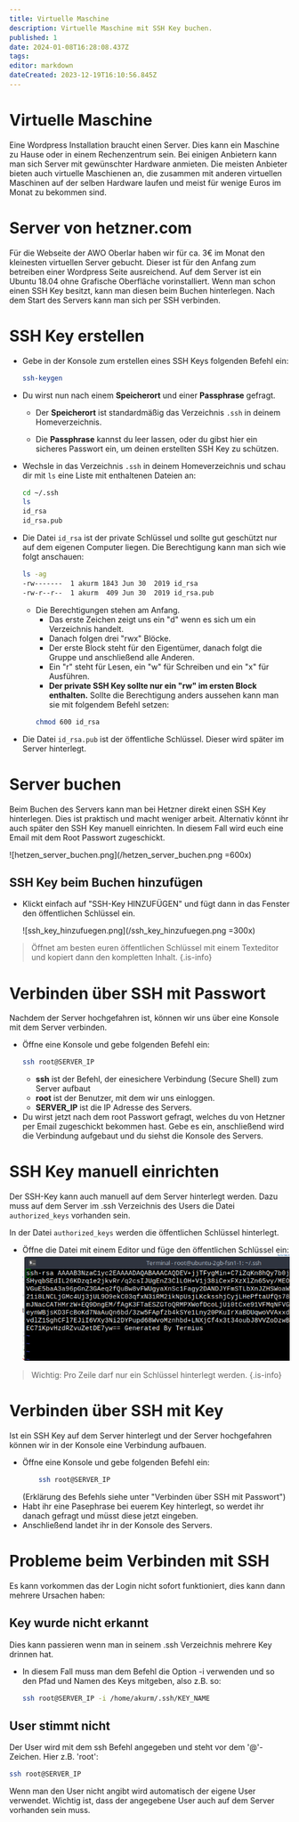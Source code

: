 ```yaml
---
title: Virtuelle Maschine
description: Virtuelle Maschine mit SSH Key buchen.
published: 1
date: 2024-01-08T16:28:08.437Z
tags: 
editor: markdown
dateCreated: 2023-12-19T16:10:56.845Z
---
```


# Virtuelle Maschine
Eine Wordpress Installation braucht einen Server. Dies kann ein Maschine zu Hause oder in einem Rechenzentrum sein. Bei einigen Anbietern kann man sich Server mit gewünschter Hardware anmieten. Die meisten Anbieter bieten auch virtuelle Maschienen an, die zusammen mit anderen virtuellen Maschinen auf der selben Hardware laufen und meist für wenige Euros im Monat zu bekommen sind.

# Server von hetzner.com
Für die Webseite der AWO Oberlar haben wir für ca. 3€ im Monat den kleinesten virtuellen Server gebucht. Dieser ist für den Anfang zum betreiben einer Wordpress Seite ausreichend.
Auf dem Server ist ein Ubuntu 18.04 ohne Grafische Oberfläche vorinstalliert.
Wenn man schon einen SSH Key besitzt, kann man diesen beim Buchen hinterlegen. Nach dem Start des Servers kann man sich per SSH verbinden.


# SSH Key erstellen
- Gebe in der Konsole zum erstellen eines SSH Keys folgenden Befehl ein:
	```bash
	ssh-keygen
	```
- Du wirst nun nach einem **Speicherort** und einer **Passphrase** gefragt.
	- Der **Speicherort** ist standardmäßig das Verzeichnis `.ssh` in deinem Homeverzeichnis.

	- Die **Passphrase** kannst du leer lassen, oder du gibst hier ein sicheres Passwort ein, um deinen erstellten SSH Key zu schützen.

- Wechsle in das Verzeichnis `.ssh` in deinem Homeverzeichnis und schau dir mit `ls` eine Liste mit enthaltenen Dateien an:
	```bash
	cd ~/.ssh
	ls
	id_rsa
	id_rsa.pub
	```
- Die Datei `id_rsa` ist der private Schlüssel und sollte gut geschützt nur auf dem eigenen Computer liegen. 
Die Berechtigung kann man sich wie folgt anschauen:
	```bash
	ls -ag
	-rw-------  1 akurm 1843 Jun 30  2019 id_rsa
	-rw-r--r--  1 akurm  409 Jun 30  2019 id_rsa.pub
	```
  - Die Berechtigungen stehen am Anfang.  
      * Das erste Zeichen zeigt uns ein "d" wenn es sich um ein Verzeichnis handelt.
      * Danach folgen drei "rwx" Blöcke.
      * Der erste Block steht für den Eigentümer, danach folgt die Gruppe und anschließend alle Anderen.
      * Ein "r" steht für Lesen, ein "w" für Schreiben und ein "x" für Ausführen.
      * **Der private SSH Key sollte nur ein "rw" im ersten Block enthalten.**
      Sollte die Berechtigung anders aussehen kann man sie mit folgendem Befehl setzen: 
      ```bash
      chmod 600 id_rsa
      ```
- Die Datei `id_rsa.pub` ist der öffentliche Schlüssel. Dieser wird später im Server hinterlegt.

# Server buchen
Beim Buchen des Servers kann man bei Hetzner direkt einen SSH Key hinterlegen. Dies ist praktisch und macht weniger arbeit. 
Alternativ könnt ihr auch später den SSH Key manuell einrichten. In diesem Fall wird euch eine Email mit dem Root Passwort zugeschickt.


![hetzen_server_buchen.png](/hetzen_server_buchen.png =600x)


## SSH Key beim Buchen hinzufügen
- Klickt einfach auf "SSH-Key HINZUFÜGEN" und fügt dann in das Fenster den öffentlichen Schlüssel ein.

	![ssh_key_hinzufuegen.png](/ssh_key_hinzufuegen.png =300x)


 > Öffnet am besten euren öffentlichen Schlüssel mit einem Texteditor und kopiert dann den kompletten Inhalt. 
 {.is-info}


# Verbinden über SSH mit Passwort
Nachdem der Server hochgefahren ist, können wir uns über eine Konsole mit dem Server verbinden.
- Öffne eine Konsole und gebe folgenden Befehl ein:
	```bash
	ssh root@SERVER_IP
	```
  - **ssh** ist der Befehl, der einesichere Verbindung (Secure Shell) zum Server aufbaut
  - **root** ist der Benutzer, mit dem wir uns einloggen.
  - **SERVER_IP** ist die IP Adresse des Servers.
- Du wirst jetzt nach dem root Passwort gefragt, welches du von Hetzner per Email zugeschickt bekommen hast. Gebe es ein, anschließend wird die Verbindung aufgebaut und du siehst die Konsole des Servers.
  
# SSH Key manuell einrichten
Der SSH-Key kann auch manuell auf dem Server hinterlegt werden.
Dazu muss auf dem Server im .ssh Verzeichnis des Users die Datei `authorized_keys` vorhanden sein.

In der Datei `authorized_keys` werden die öffentlichen Schlüssel hinterlegt.
- Öffne die Datei mit einem Editor und füge den öffentlichen Schlüssel ein:
![authorized_keys.png](/authorized_keys.png)
> Wichtig: Pro Zeile darf nur ein Schlüssel hinterlegt werden.
{.is-info}

# Verbinden über SSH mit Key
Ist ein SSH Key auf dem Server hinterlegt und der Server hochgefahren können wir in der Konsole eine Verbindung aufbauen.
- Öffne eine Konsole und gebe folgenden Befehl ein:
	```bash
		ssh root@SERVER_IP
	```
  (Erklärung des Befehls siehe unter "Verbinden über SSH mit Passwort")
- Habt ihr eine Pasephrase bei euerem Key hinterlegt, so werdet ihr danach gefragt und müsst diese jetzt eingeben.
- Anschließend landet ihr in der Konsole des Servers.


# Probleme beim Verbinden mit SSH
Es kann vorkommen das der Login nicht sofort funktioniert, dies kann dann mehrere Ursachen haben:

## Key wurde nicht erkannt
Dies kann passieren wenn man in seinem .ssh Verzeichnis mehrere Key drinnen hat. 
- In diesem Fall muss man dem Befehl die Option -i verwenden und so den Pfad und Namen des Keys mitgeben, also z.B. so:
	```bash
	ssh root@SERVER_IP -i /home/akurm/.ssh/KEY_NAME
	```

## User stimmt nicht
Der User wird mit dem ssh Befehl angegeben und steht vor dem '@'-Zeichen. Hier z.B. 'root':
```bash
ssh root@SERVER_IP
```
Wenn man den User nicht angibt wird automatisch der eigene User verwendet.
Wichtig ist, dass der angegebene User auch auf dem Server vorhanden sein muss.